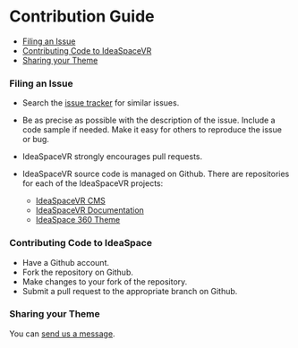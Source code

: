 # Contribution Guide

- [Filing an Issue](#filing-issue)
- [Contributing Code to IdeaSpaceVR](#contributing-code)
- [Sharing your Theme](#sharing-theme)

<a name="filing-issue"></a>
### Filing an Issue

* Search the <a href="https://github.com/IdeaSpaceVR/IdeaSpace/issues">issue tracker</a> for similar issues.
* Be as precise as possible with the description of the issue. Include a code sample if needed. Make it easy for others to reproduce the issue or bug.
* IdeaSpaceVR strongly encourages pull requests.
* IdeaSpaceVR source code is managed on Github. There are repositories for each of the IdeaSpaceVR projects:

  * <a href="https://github.com/IdeaSpaceVR/IdeaSpace">IdeaSpaceVR CMS</a>
  * <a href="https://github.com/IdeaSpaceVR/Documentation">IdeaSpaceVR Documentation</a>
  * <a href="https://github.com/IdeaSpaceVR/IdeaSpace-360">IdeaSpace 360 Theme</a>

<a name="contributing-code"></a>
### Contributing Code to IdeaSpace

* Have a Github account.
* Fork the repository on Github.
* Make changes to your fork of the repository.
* Submit a pull request to the appropriate branch on Github.

<a name="sharing-theme"></a>
### Sharing your Theme 

You can <a href="https://www.ideaspacevr.org/contact">send us a message</a>.


